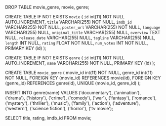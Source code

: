 DROP TABLE movie_genre, movie, genre;

CREATE TABLE IF NOT EXISTS `movie` (
`id` int(11) NOT NULL AUTO_INCREMENT,
`title` VARCHAR(255) NOT NULL,
`imdb_id` VARCHAR(255) NOT NULL,
`poster_url` VARCHAR(255) NOT NULL,
`language` VARCHAR(255) NULL,
`original_title` VARCHAR(255) NULL,
`overview` TEXT NULL,
`release_date` VARCHAR(255) NULL,
`tagline` VARCHAR(255) NULL,
`length` INT NULL,
`rating` FLOAT NOT NULL,
`num_votes` INT NOT NULL,
PRIMARY KEY (id)
);

CREATE TABLE IF NOT EXISTS `genre` (
`id` int(11) NOT NULL AUTO_INCREMENT,
`name` VARCHAR(255) NOT NULL,
PRIMARY KEY (id)
);

CREATE TABLE `movie_genre` (
movie_id int(11) NOT NULL,
genre_id int(11) NOT NULL,
FOREIGN KEY (movie_id) REFERENCES movie(id),
FOREIGN KEY (genre_id) REFERENCES genre(id),
UNIQUE (movie_id, genre_id)
);

INSERT INTO genre(name)
VALUES
  ('documentary'), ('animation'),
  ('drama'),       ('history'),
  ('crime'),       ('comedy'),
  ('war'),         ('fantasy'),
  ('romance'),     ('mystery'),
  ('thriller'),    ('music'),
  ('family'),      ('action'),
  ('adventure'),   ('western'),
  ('science fiction'), 
  ('horror'),      ('tv movie');

SELECT title, rating, imdb_id FROM movie;
